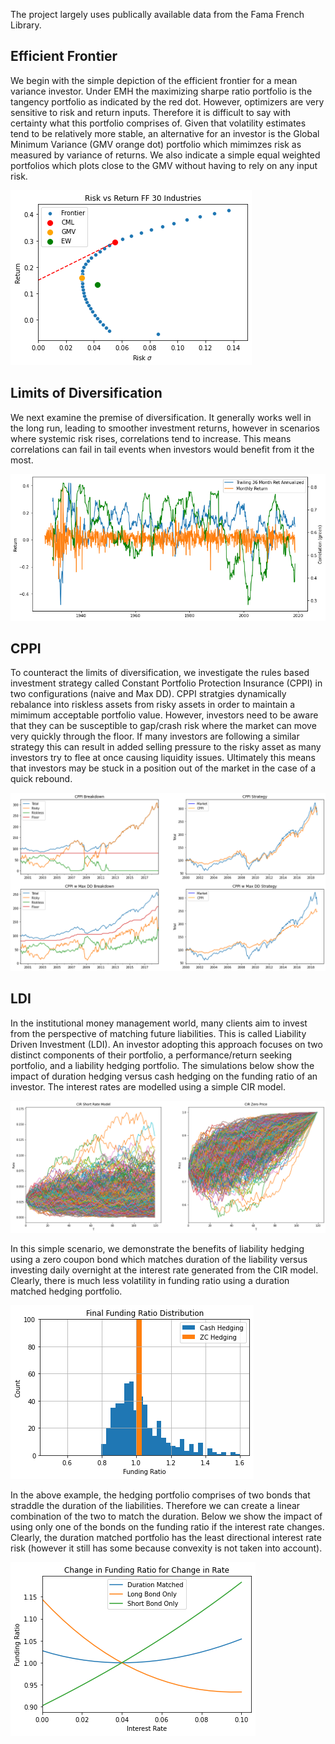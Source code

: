 The project largely uses publically available data from the Fama French Library.

## Efficient Frontier

We begin with the simple depiction of the efficient frontier for a mean variance investor. Under EMH the maximizing sharpe ratio portfolio is the tangency portfolio as indicated by the red dot. However, optimizers are very sensitive to risk and return inputs. Therefore it is difficult to say with certainty what this portfolio comprises of. Given that volatility estimates tend to be relatively more stable, an alternative for an investor is the Global Minimum Variance (GMV orange dot) portfolio which mimimzes risk as measured by variance of returns. We also indicate a simple equal weighted portfolios which plots close to the GMV without having to rely on any input risk.

![plot](https://github.com/kholmes42/Finance/blob/main/imgs/Frontier.png)


## Limits of Diversification

We next examine the premise of diversification. It generally works well in the long run, leading to smoother investment returns, however in scenarios where systemic risk rises, correlations tend to increase. This means correlations can fail in tail events when investors would benefit from it the most.

![plot](https://github.com/kholmes42/Finance/blob/main/imgs/RollingCorrels.png)

## CPPI

To counteract the limits of diversification, we investigate the rules based investment strategy called Constant Portfolio Protection Insurance (CPPI) in two configurations (naive and Max DD). CPPI stratgies dynamically rebalance into riskless assets from risky assets in order to maintain a mimimum acceptable portfolio value. However, investors need to be aware that they can be susceptible to gap/crash risk where the market can move very quickly through the floor. If many investors are following a similar strategy this can result in added selling pressure to the risky asset as many investors try to flee at once causing liquidity issues. Ultimately this means that investors may be stuck in a position out of the market in the case of a quick rebound.

![plot](https://github.com/kholmes42/Finance/blob/main/imgs/CPPI.png)

## LDI 

In the institutional money management world, many clients aim to invest from the perspective of matching future liabilities. This is called Liability Driven Investment (LDI). An investor adopting this approach focuses on two distinct components of their portfolio, a performance/return seeking portfolio, and a liability hedging portfolio. The simulations below show the impact of duration hedging versus cash hedging on the funding ratio of an investor. The interest rates are modelled using a simple CIR model.

![plot](https://github.com/kholmes42/Finance/blob/main/imgs/CIR.png)

In this simple scenario, we demonstrate the benefits of liability hedging using a zero coupon bond which matches duration of the liability versus investing daily overnight at the interest rate generated from the CIR model. Clearly, there is much less volatility in funding ratio using a duration matched hedging portfolio.


![plot](https://github.com/kholmes42/Finance/blob/main/imgs/LDIdist.png)


In the above example, the hedging portfolio comprises of two bonds that straddle the duration of the liabilities. Therefore we can create a linear combination of the two to match the duration. Below we show the impact of using only one of the bonds on the funding ratio if the interest rate changes. Clearly, the duration matched portfolio has the least directional interest rate risk (however it still has some because convexity is not taken into account).

![plot](https://github.com/kholmes42/Finance/blob/main/imgs/LDIII.png)

